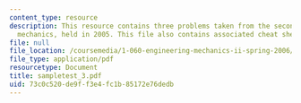 ```yaml
---
content_type: resource
description: This resource contains three problems taken from the second test on fluid
  mechanics, held in 2005. This file also contains associated cheat sheets.
file: null
file_location: /coursemedia/1-060-engineering-mechanics-ii-spring-2006/73c0c520de9ff3e4fc1b85172e76dedb_sampletest_3.pdf
file_type: application/pdf
resourcetype: Document
title: sampletest_3.pdf
uid: 73c0c520-de9f-f3e4-fc1b-85172e76dedb
---
```


